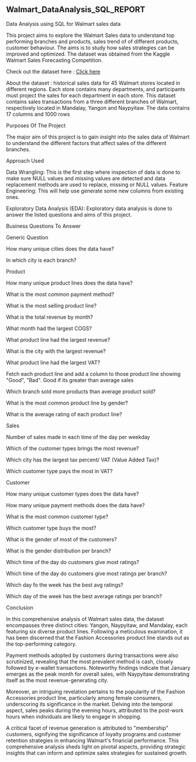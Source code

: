 ## Walmart_DataAnalysis_SQL_REPORT

Data Analysis using SQL for Walmart sales data

This project aims to explore the Walmart Sales data to understand top performing branches and products, sales trend of of different products, customer behaviour. The aims is to study how sales strategies can be improved and optimized. The dataset was obtained from the Kaggle Walmart Sales Forecasting Competition.

Check out the dataset here : [Click here](https://www.kaggle.com/c/walmart-recruiting-store-sales-forecasting)


About the dataset : 
historical sales data for 45 Walmart stores located in different regions. Each store contains many departments, and participants must project the sales for each department in each store. This dataset contains sales transactions from a three different branches of Walmart, respectively located in Mandalay, Yangon and Naypyitaw. The data contains 17 columns and 1000 rows

Purposes Of The Project

The major aim of this project is to gain insight into the sales data of Walmart to understand the different factors that affect sales of the different branches.

Approach Used

Data Wrangling: This is the first step where inspection of data is done to make sure NULL values and missing values are detected and data replacement methods are used to replace, missing or NULL values. Feature Engineering: This will help use generate some new columns from existing ones. 

Exploratory Data Analysis (EDA): Exploratory data analysis is done to answer the listed questions and aims of this project.

Business Questions To Answer

Generic Question

How many unique cities does the data have?

In which city is each branch?

Product

How many unique product lines does the data have?

What is the most common payment method?

What is the most selling product line?

What is the total revenue by month?

What month had the largest COGS?

What product line had the largest revenue?

What is the city with the largest revenue?

What product line had the largest VAT?

Fetch each product line and add a column to those product line showing "Good", "Bad". Good if its greater than average sales

Which branch sold more products than average product sold?

What is the most common product line by gender?

What is the average rating of each product line?


Sales

Number of sales made in each time of the day per weekday

Which of the customer types brings the most revenue?

Which city has the largest tax percent/ VAT (Value Added Tax)?

Which customer type pays the most in VAT?

Customer

How many unique customer types does the data have?

How many unique payment methods does the data have?

What is the most common customer type?

Which customer type buys the most?

What is the gender of most of the customers?

What is the gender distribution per branch?

Which time of the day do customers give most ratings?

Which time of the day do customers give most ratings per branch?

Which day fo the week has the best avg ratings?

Which day of the week has the best average ratings per branch?

Conclusion

In this comprehensive analysis of Walmart sales data, the dataset encompasses three distinct cities: Yangon, Naypyitaw, and Mandalay, each featuring six diverse product lines. Following a meticulous examination, it has been discerned that the Fashion Accessories product line stands out as the top-performing category.

Payment methods adopted by customers during transactions were also scrutinized, revealing that the most prevalent method is cash, closely followed by e-wallet transactions. Noteworthy findings indicate that January emerges as the peak month for overall sales, with Naypyitaw demonstrating itself as the most revenue-generating city.

Moreover, an intriguing revelation pertains to the popularity of the Fashion Accessories product line, particularly among female consumers, underscoring its significance in the market. Delving into the temporal aspect, sales peaks during the evening hours, attributed to the post-work hours when individuals are likely to engage in shopping.

A critical facet of revenue generation is attributed to "membership" customers, signifying the significance of loyalty programs and customer retention strategies in enhancing Walmart's financial performance. This comprehensive analysis sheds light on pivotal aspects, providing strategic insights that can inform and optimize sales strategies for sustained growth.
